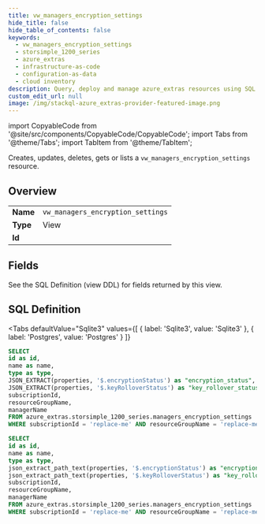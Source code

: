 ```yaml
--- 
title: vw_managers_encryption_settings
hide_title: false
hide_table_of_contents: false
keywords:
  - vw_managers_encryption_settings
  - storsimple_1200_series
  - azure_extras
  - infrastructure-as-code
  - configuration-as-data
  - cloud inventory
description: Query, deploy and manage azure_extras resources using SQL
custom_edit_url: null
image: /img/stackql-azure_extras-provider-featured-image.png
---
```


import CopyableCode from '@site/src/components/CopyableCode/CopyableCode';
import Tabs from '@theme/Tabs';
import TabItem from '@theme/TabItem';

Creates, updates, deletes, gets or lists a <code>vw_managers_encryption_settings</code> resource.

## Overview
<table><tbody>
<tr><td><b>Name</b></td><td><code>vw_managers_encryption_settings</code></td></tr>
<tr><td><b>Type</b></td><td>View</td></tr>
<tr><td><b>Id</b></td><td><CopyableCode code="azure_extras.storsimple_1200_series.vw_managers_encryption_settings" /></td></tr>
</tbody></table>

## Fields

See the SQL Definition (view DDL) for fields returned by this view.

## SQL Definition

<Tabs
defaultValue="Sqlite3"
values={[
{ label: 'Sqlite3', value: 'Sqlite3' },
{ label: 'Postgres', value: 'Postgres' }
]}
>
<TabItem value="Sqlite3">

```sql
SELECT
id as id,
name as name,
type as type,
JSON_EXTRACT(properties, '$.encryptionStatus') as "encryption_status",
JSON_EXTRACT(properties, '$.keyRolloverStatus') as "key_rollover_status",
subscriptionId,
resourceGroupName,
managerName
FROM azure_extras.storsimple_1200_series.managers_encryption_settings
WHERE subscriptionId = 'replace-me' AND resourceGroupName = 'replace-me' AND managerName = 'replace-me';
```

</TabItem>
<TabItem value="Postgres">

```sql
SELECT
id as id,
name as name,
type as type,
json_extract_path_text(properties, '$.encryptionStatus') as "encryption_status",
json_extract_path_text(properties, '$.keyRolloverStatus') as "key_rollover_status",
subscriptionId,
resourceGroupName,
managerName
FROM azure_extras.storsimple_1200_series.managers_encryption_settings
WHERE subscriptionId = 'replace-me' AND resourceGroupName = 'replace-me' AND managerName = 'replace-me';
```

</TabItem>
</Tabs>
